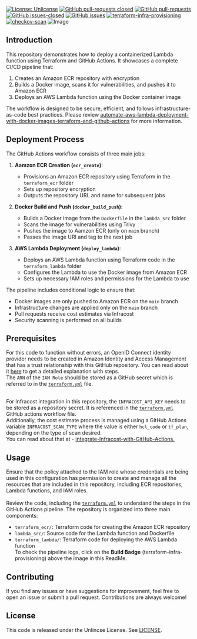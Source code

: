 [![License: Unlicense](https://img.shields.io/badge/license-Unlicense-white.svg)](https://choosealicense.com/licenses/unlicense/) [![GitHub pull-requests closed](https://img.shields.io/github/issues-pr-closed/kunduso/aws-lambda-docker-terraform)](https://github.com/kunduso/aws-lambda-docker-terraform/pulls?q=is%3Apr+is%3Aclosed) [![GitHub pull-requests](https://img.shields.io/github/issues-pr/kunduso/aws-lambda-docker-terraform)](https://GitHub.com/kunduso/aws-lambda-docker-terraform/pull/) 
[![GitHub issues-closed](https://img.shields.io/github/issues-closed/kunduso/aws-lambda-docker-terraform)](https://github.com/kunduso/aws-lambda-docker-terraform/issues?q=is%3Aissue+is%3Aclosed) [![GitHub issues](https://img.shields.io/github/issues/kunduso/aws-lambda-docker-terraform)](https://GitHub.com/kunduso/aws-lambda-docker-terraform/issues/) 
[![terraform-infra-provisioning](https://github.com/kunduso/aws-lambda-docker-terraform/actions/workflows/terraform.yml/badge.svg?branch=main)](https://github.com/kunduso/aws-lambda-docker-terraform/actions/workflows/terraform.yml) [![checkov-scan](https://github.com/kunduso/aws-lambda-docker-terraform/actions/workflows/code-scan.yml/badge.svg?branch=main)](https://github.com/kunduso/aws-lambda-docker-terraform/actions/workflows/code-scan.yml) 
![Image](https://skdevops.wordpress.com/wp-content/uploads/2025/07/116-image-0.png)
## Introduction
This repository demonstrates how to deploy a containerized Lambda function using Terraform and GitHub Actions. It showcases a complete CI/CD pipeline that:

1. Creates an Amazon ECR repository with encryption
2. Builds a Docker image, scans it for vulnerabilities, and pushes it to Amazon ECR
3. Deploys an AWS Lambda function using the Docker container image

The workflow is designed to be secure, efficient, and follows infrastructure-as-code best practices. Please review [automate-aws-lambda-deployment-with-docker-images-terraform-and-github-actions](https://skundunotes.com/2025/07/14/automate-aws-lambda-deployment-with-docker-images-terraform-and-github-actions/) for more information.

## Deployment Process
The GitHub Actions workflow consists of three main jobs:

1. **Aamzon ECR Creation (`ecr_create`)**: 
   - Provisions an Amazon ECR repository using Terraform in the `terraform_ecr` folder
   - Sets up repository encryption
   - Outputs the repository URL and name for subsequent jobs

2. **Docker Build and Push (`docker_build_push`)**:
   - Builds a Docker image from the `Dockerfile` in the `lambda_src` folder
   - Scans the image for vulnerabilities using Trivy
   - Pushes the image to Aamzon ECR (only on `main` branch)
   - Passes the image URI and tag to the next job

3. **AWS Lambda Deployment (`deploy_lambda`)**:
   - Deploys an AWS Lambda function using Terraform code in the `terraform_lambda` folder
   - Configures the Lambda to use the Docker image from Amazon ECR
   - Sets up necessary IAM roles and permissions for the Lambda to use

The pipeline includes conditional logic to ensure that:
- Docker images are only pushed to Amazon ECR on the `main` branch
- Infrastructure changes are applied only on the `main` branch
- Pull requests receive cost estimates via Infracost
- Security scanning is performed on all builds

## Prerequisites
For this code to function without errors, an OpenID Connect identity provider needs to be created in Amazon Identity and Access Management that has a trust relationship with this GitHub repository. You can read about it [here](https://skundunotes.com/2023/02/28/securely-integrate-aws-credentials-with-github-actions-using-openid-connect/) to get a detailed explanation with steps.
<br />The `ARN` of the `IAM Role` should be stored as a GitHub secret which is referred to in the [`terraform.yml`](./.github/workflows/terraform.yml) file.

<br />For Infracost integration in this repository, the `INFRACOST_API_KEY` needs to be stored as a repository secret. It is referenced in the [`terraform.yml`](./.github/workflows/terraform.yml) GitHub actions workflow file.
<br />Additionally, the cost estimate process is managed using a GitHub Actions variable `INFRACOST_SCAN_TYPE` where the value is either `hcl_code` or `tf_plan`, depending on the type of scan desired.
<br />You can read about that at - [integrate-Infracost-with-GitHub-Actions.](http://skundunotes.com/2023/07/17/estimate-aws-cloud-resource-cost-with-infracost-terraform-and-github-actions/)

## Usage
Ensure that the policy attached to the IAM role whose credentials are being used in this configuration has permission to create and manage all the resources that are included in this repository, including ECR repositories, Lambda functions, and IAM roles.
<br />
<br />Review the code, including the [`terraform.yml`](./.github/workflows/terraform.yml) to understand the steps in the GitHub Actions pipeline. The repository is organized into three main components:
- `terraform_ecr/`: Terraform code for creating the Amazon ECR repository
- `lambda_src/`: Source code for the Lambda function and Dockerfile
- `terraform_lambda/`: Terraform code for deploying the AWS Lambda function
<br />To check the pipeline logs, click on the **Build Badge** (terraform-infra-provisioning) above the image in this ReadMe.

## Contributing
If you find any issues or have suggestions for improvement, feel free to open an issue or submit a pull request. Contributions are always welcome!

## License
This code is released under the Unlincse License. See [LICENSE](LICENSE).
